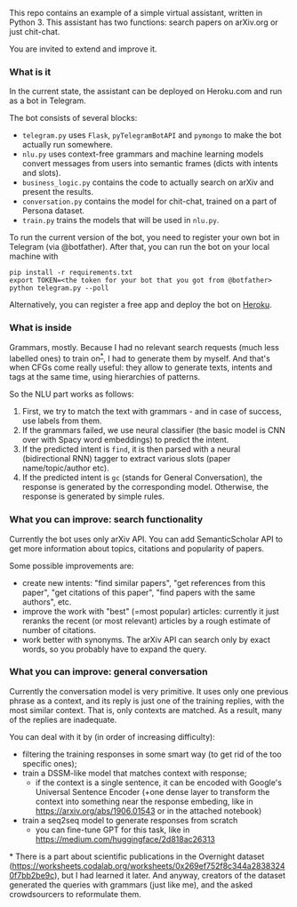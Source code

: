 This repo contains an example of a simple virtual assistant, written in Python 3. 
This assistant has two functions: search papers on arXiv.org or just chit-chat.

You are invited to extend and improve it. 

### What is it
In the current state, the assistant can be deployed on Heroku.com and run as a bot in Telegram.

The bot consists of several blocks:
 - `telegram.py` uses `Flask`, `pyTelegramBotAPI` and `pymongo` to make the bot actually run somewhere.
 - `nlu.py` uses context-free grammars and machine learning models convert messages from users into semantic frames 
 (dicts with intents and slots).
 - `business_logic.py` contains the code to actually search on arXiv and present the results.
 - `conversation.py` contains the model for chit-chat, trained on a part of Persona dataset.
 - `train.py` trains the models that will be used in `nlu.py`.

To run the current version of the bot, you need to register your own bot in Telegram (via @botfather).
After that, you can run the bot on your local machine with 
```
pip install -r requirements.txt
export TOKEN=<the token for your bot that you got from @botfather>
python telegram.py --poll
```
Alternatively, you can register a free app and deploy the bot on [Heroku](http://heroku.com).

### What is inside
Grammars, mostly. Because I had no relevant search requests (much less labelled ones) to train 
on<sup>[*](#footnote1)</sup>, I had to generate
them by myself. And that's when CFGs come really useful: they allow to generate texts, intents and tags 
at the same time, using hierarchies of patterns.

So the NLU part works as follows:
1. First, we try to match the text with grammars - and in case of success, use labels from them.
2. If the grammars failed, we use neural classifier (the basic model is CNN over with Spacy word embeddings)
to predict the intent.
3. If the predicted intent is `find`, it is then parsed with a neural (bidirectional RNN) tagger to extract 
various slots (paper name/topic/author etc).
4. If the predicted intent is `gc` (stands for General Conversation), the response is generated by the corresponding
model. Otherwise, the response is generated by simple rules.

### What you can improve: search functionality
Currently the bot uses only arXiv API. 
You can add SemanticScholar API to get more information about topics, citations and popularity of papers.

Some possible improvements are:
* create new intents: "find similar papers", "get references from this paper", "get citations of this paper", 
"find papers with the same authors", etc.
* improve the work with "best" (=most popular) articles: currently it just reranks the recent (or most relevant) 
articles by a rough estimate of number of citations.
* work better with synonyms. The arXiv API can search only by exact words, so you probably have to expand the query.


### What you can improve: general conversation
Currently the conversation model is very primitive. It uses only one previous phrase as a context, 
and its reply is just one of the training replies, with the most similar context. That is, only contexts are matched.
As a result, many of the replies are inadequate.

You can deal with it by (in order of increasing difficulty):
* filtering the training responses in some smart way (to get rid of the too specific ones);
* train a DSSM-like model that matches context with response;
    * if the context is a single sentence, it can be encoded with Google's Universal Sentence Encoder 
(+one dense layer to transform the context into something near the response embeding, 
like in https://arxiv.org/abs/1906.01543 or in the attached notebook)
* train a seq2seq model to generate responses from scratch
    * you can fine-tune GPT for this task, like in https://medium.com/huggingface/2d818ac26313

<a id="footnote1">*</a> There is a part about scientific publications in the Overnight dataset 
(https://worksheets.codalab.org/worksheets/0x269ef752f8c344a28383240f7bb2be9c), but I had learned it later. 
And anyway, creators of the dataset generated the queries with grammars (just like me), and the asked crowdsourcers
to reformulate them.
